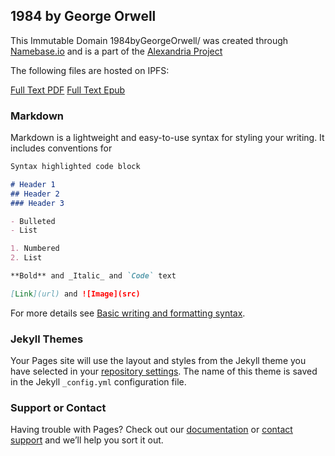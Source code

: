 ## 1984 by George Orwell

This Immutable Domain 1984byGeorgeOrwell/ was created through [Namebase.io](https://www.namebase.io/domains/1984bygeorgeorwell) and is a part of the [Alexandria Project](https://www.namebase.io/domains/AlexandriaProject)

The following files are hosted on IPFS:

[Full Text PDF](https://bafybeia4l6lgk5nuevnarpinpdokjtyat5jnozfnqrhtideq3hxcxoy24a.ipfs.dweb.link/1984%20-%20George%20Orwell.pdf)
[Full Text Epub](https://bafybeict4pb4nustgm6busemvzkmi3vn4mi2nv76ccg23zg4jbd3yhxrxe.ipfs.dweb.link/1984%20-%20George%20Orwell.epub)

### Markdown

Markdown is a lightweight and easy-to-use syntax for styling your writing. It includes conventions for

```markdown
Syntax highlighted code block

# Header 1
## Header 2
### Header 3

- Bulleted
- List

1. Numbered
2. List

**Bold** and _Italic_ and `Code` text

[Link](url) and ![Image](src)
```

For more details see [Basic writing and formatting syntax](https://docs.github.com/en/github/writing-on-github/getting-started-with-writing-and-formatting-on-github/basic-writing-and-formatting-syntax).

### Jekyll Themes

Your Pages site will use the layout and styles from the Jekyll theme you have selected in your [repository settings](https://github.com/NDRIA1984/NDRIA1984.github.io/settings/pages). The name of this theme is saved in the Jekyll `_config.yml` configuration file.

### Support or Contact

Having trouble with Pages? Check out our [documentation](https://docs.github.com/categories/github-pages-basics/) or [contact support](https://support.github.com/contact) and we’ll help you sort it out.
